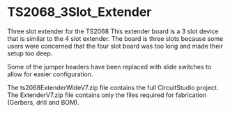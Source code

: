 # TS2068_3Slot_Extender
Three slot extender for the TS2068
This extender board is a 3 slot device that is similar to the 4 slot extender. The board is three slots because some users were concerned that the four slot board was too long and made their setup too deep.

Some of the jumper headers have been replaced with slide switches to allow for easier configuration.

The ts2068ExtenderWideV7.zip file contains the full CircuitStudio project.
The ExtenderV7.zip file contains only the files required for fabrication (Gerbers, drill and BOM).
